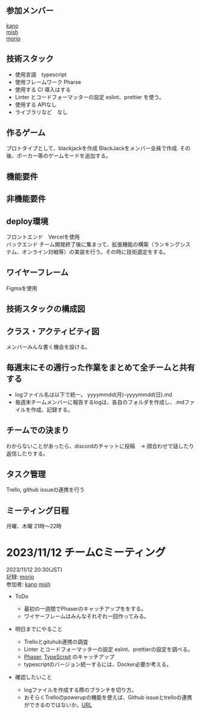 ## 参加メンバー
[kano](https://github.com/SouthernMinami) <br>
[mish](https://github.com/daxchx) <br>
[morio](https://github.com/m0rio0818) <br>

## 技術スタック
* 使用言語　typescript
* 使用フレームワーク Pharse
* 使用する CI 導入はする
* Linter とコードフォーマッターの設定 eslint、prettier を使う。
* 使用する APIなし
* ライブラリなど　なし

## 作るゲーム
プロトタイプとして、blackjackを作成
BlackJackをメンバー全員で作成.
その後、ポーカー等のゲームモードを追加する。


## 機能要件

## 非機能要件

## deploy環境
フロントエンド　Vercelを使用 <br>
バックエンド チーム開発終了後に集まって、拡張機能の構築（ランキングシステム、オンライン対戦等）の実装を行う。その時に技術選定をする。

## ワイヤーフレーム
Figmaを使用

## 技術スタックの構成図

## クラス・アクティビティ図
メンバーみんな書く機会を設ける。

## 毎週末にその週行った作業をまとめて全チームと共有する
* logファイル名は以下で統一。
    yyyymmdd(月)-yyyymmdd(日).md
* 毎週末チームメンバーに報告するlogは、各自のフォルダを作成し、.mdファイルを作成、記録する。


## チームでの決まり
わからないことがあったら、discordのチャットに投稿　→ 顔合わせで話したり返信したりする。

## タスク管理
Trello, github issueの連携を行う

## ミーティング日程
月曜、木曜 21時〜22時

# 2023/11/12 チームCミーティング
2023/11/12 20:30(JST) <br>
記録: [morio](https://github.com/m0rio0818) <br>
参加者: [kano](https://github.com/SouthernMinami) [mish](https://github.com/daxchx)

* ToDo
    * 最初の一週間でPhaserのキャッチアップををする。
    * ワイヤーフレームはみんなそれぞれ一回作ってみる。

* 明日までにやること
    * Trelloとgituhub連携の調査
    * Linter とコードフォーマッターの設定 eslint、prettierの設定を調べる。
    * [Phaser](https://dev.classmethod.jp/articles/phaser-js-typescript-vite/), [TypeScrpit](https://qiita.com/uhyo/items/e2fdef2d3236b9bfe74a) のキャッチアップ
    * typescriptのバージョン統一するには、Docker必要か考える。

* 確認したいこと
    * logファイルを作成する際のブランチを切り方。
    * おそらくTrelloのpowerupの機能を使えば、Github issueとtrelloの連携ができるのではないか。[URL](https://support.atlassian.com/ja/trello/docs/using-the-github-power-up/)<br> 
